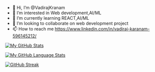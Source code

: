 - 👋 Hi, I’m @VadirajKranam
- 👀 I’m interested in Web development,AI/ML
- 🌱 I’m currently learning REACT,AI/ML
- 💞️ I’m looking to collaborate on web development project
- 📫 How to reach me https://www.linkedin.com/in/vadiraj-karanam-596145212/

[![My GitHub Stats](https://github-readme-stats.vercel.app/api/?username=VadirajKranam&count_private=true&theme=tokyonight&showicons=true)]()

[![My GitHub Language Stats](https://github-readme-stats.vercel.app/api/top-langs/?username=VadirajKranam&langs_count=5&theme=tokyonight)]()

[![GitHub Streak](https://streak-stats.demolab.com/?user=VadirajKranam)](https://git.io/streak-stats)
